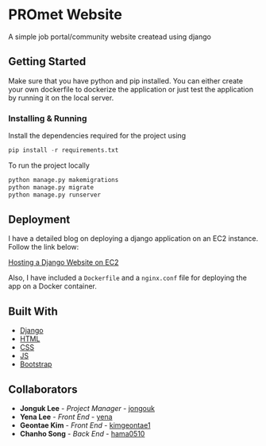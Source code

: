 # PROmet Website

A simple job portal/community website createad using django

## Getting Started

Make sure that you have python and pip installed. You can either create your own dockerfile to dockerize the application or just test the application by running it on the local server.

### Installing & Running 

Install the dependencies required for the project using

```python
pip install -r requirements.txt
```

To run the project locally 

```python
python manage.py makemigrations
python manage.py migrate
python manage.py runserver
```

## Deployment

I have a detailed blog on deploying a django application on an EC2 instance. Follow the link below:

[Hosting a Django Website on EC2](https://dev.to/waji97/hosting-a-django-website-on-ec2-part-1-4758)

Also, I have included a `Dockerfile` and a `nginx.conf` file for deploying the app on a Docker container.

## Built With

* [Django](https://docs.djangoproject.com/en/4.2/) 
* [HTML](https://devdocs.io/html/) 
* [CSS](https://devdocs.io/css/) 
* [JS](https://devdocs.io/javascript/) 
* [Bootstrap](https://getbootstrap.com/docs/5.0/getting-started/introduction/)

## Collaborators

* **Jonguk Lee** - *Project Manager* - [jongouk](https://github.com/jongouk)
* **Yena Lee** - *Front End* - [yena](https://github.com/yena)
* **Geontae Kim** - *Front End* - [kimgeontae1](https://github.com/kimgeontae1)
* **Chanho Song** - *Back End* - [hama0510](https://github.com/hama0510)


